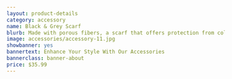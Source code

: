 ```yaml
---
layout: product-details
category: accessory
name: Black & Grey Scarf
blurb: Made with porous fibers, a scarf that offers protection from cold days and breathes during milder days
image: accessories/accessory-11.jpg
showbanner: yes
bannertext: Enhance Your Style With Our Accessories
bannerclass: banner-about
price: $35.99
---
```


